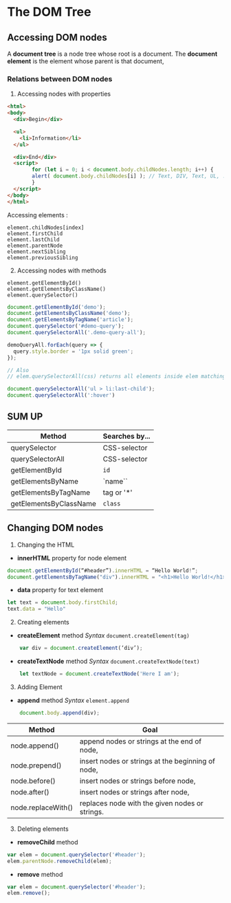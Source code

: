 <!--Tags=["tree", "DOM"]-->

# The DOM Tree

## Accessing DOM nodes

A **document tree** is a node tree whose root is a document.
The **document element**  is the element whose parent is that document,

### Relations between DOM nodes

1. Accessing nodes with properties

``` html run
<html>
<body>
  <div>Begin</div>

  <ul>
    <li>Information</li>
  </ul>

  <div>End</div>
  <script>
        for (let i = 0; i < document.body.childNodes.length; i++) {
        alert( document.body.childNodes[i] ); // Text, DIV, Text, UL, ..., SCRIPT
        }
  </script>
</body>
</html>
```

Accessing elements : 
```
element.childNodes[index]
element.firstChild
element.lastChild
element.parentNode
element.nextSibling
element.previousSibling
```

2.  Accessing  nodes with methods

```
element.getElementById()
element.getElementsByClassName()
element.querySelector()
```

```javascript
document.getElementById('demo');
document.getElementsByClassName('demo');
document.getElementsByTagName('article');
document.querySelector('#demo-query');
document.querySelectorAll('.demo-query-all');

demoQueryAll.forEach(query => {
  query.style.border = '1px solid green';
});

// Also 
// elem.querySelectorAll(css) returns all elements inside elem matching the given CSS selector.

document.querySelectorAll('ul > li:last-child');
document.querySelectorAll(':hover')

```

## SUM UP
Method	 | Searches by...	
------------ | -------------
querySelector | CSS-selector
querySelectorAll | CSS-selector
getElementById | `id`
getElementsByName | `name``
getElementsByTagName | tag or '*'
getElementsByClassName |  `class`

## Changing DOM nodes


1.   Changing  the HTML
* **innerHTML** property for node element
```javascript
document.getElementById(“#header”).innerHTML = “Hello World!”;
document.getElementsByTagName("div").innerHTML = "<h1>Hello World!</h1>"
```
* **data** property for text element
```javascript
let text = document.body.firstChild;
text.data = "Hello"
```

2. Creating elements
* **createElement** method
*Syntax*
`document.createElement(tag)`
```javascript
    var div = document.createElement(‘div’);
```

* **createTextNode** method
*Syntax*
`document.createTextNode(text)`
```javascript
    let textNode = document.createTextNode('Here I am');
```

3. Adding Element
* **append** method
*Syntax*
`element.append`
```javascript
    document.body.append(div);
```

Method	 | Goal	
------------ | -------------
node.append() |  append nodes or strings at the end of node,
node.prepend() | insert nodes or strings at the beginning of node,
node.before() | insert nodes or strings before node,
node.after() | insert nodes or strings after node,
node.replaceWith() |  replaces node with the given nodes or strings.


3. Deleting elements
* **removeChild** method
```javascript
var elem = document.querySelector('#header');
elem.parentNode.removeChild(elem);
```
* **remove** method
```javascript
var elem = document.querySelector('#header');
elem.remove();
```
